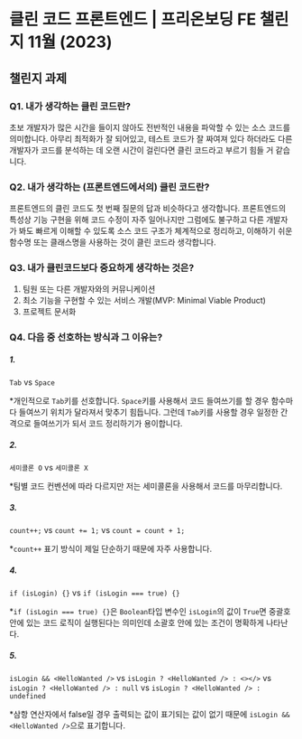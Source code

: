 # 클린 코드 프론트엔드 | 프리온보딩 FE 챌린지 11월 (2023)

## 챌린지 과제

### Q1. 내가 생각하는 클린 코드란?

초보 개발자가 많은 시간을 들이지 않아도 전반적인 내용을 파악할 수 있는 소스 코드를 의미합니다.
아무리 최적화가 잘 되어있고, 테스트 코드가 잘 짜여져 있다 하더라도 다른 개발자가 코드를 분석하는 데 오랜 시간이
걸린다면 클린 코드라고 부르기 힘들 거 같습니다.

### Q2. 내가 생각하는 (프론트엔드에서의) 클린 코드란?
프론트엔드의 클린 코드도 첫 번째 질문의 답과 비슷하다고 생각합니다. 프론트엔드의 특성상 기능 구현을 위해 코드 수정이 자주 일어나지만
그럼에도 불구하고 다른 개발자가 봐도 빠르게 이해할 수 있도록 소스 코드 구조가 체계적으로 정리하고, 이해하기 쉬운 함수명 또는 클래스명을
사용하는 것이 클린 코드라 생각합니다.

### Q3. 내가 클린코드보다 중요하게 생각하는 것은?
1. 팀원 또는 다른 개발자와의 커뮤니케이션
2. 최소 기능을 구현할 수 있는 서비스 개발(MVP: Minimal Viable Product)
3. 프로젝트 문서화

### Q4. 다음 중 선호하는 방식과 그 이유는?

##### 1.

`Tab` vs `Space`

*개인적으로 ```Tab```키를 선호합니다. ```Space```키를 사용해서 코드 들여쓰기를 할 경우 함수마다
들여쓰기 위치가 달라져서 맞추기 힘듭니다. 그런데 ```Tab```키를 사용할 경우 일정한 간격으로 들여쓰기가 되서
코드 정리하기가 용이합니다.

##### 2.

`세미콜론 O` vs `세미콜론 X`

*팀별 코드 컨벤션에 따라 다르지만 저는 세미콜론을 사용해서 코드를 마무리합니다.

##### 3.

`count++;` vs `count += 1;` vs `count = count + 1;`

*```count++``` 표기 방식이 제일 단순하기 때문에 자주 사용합니다.

##### 4.

`if (isLogin) {}` vs `if (isLogin === true) {}`

*```if (isLogin === true) {}```은 ```Boolean```타입 변수인 ```isLogin```의 값이 ```True```면 중괄호 안에 있는 코드 로직이 실행된다는 의미인데
소괄호 안에 있는 조건이 명확하게 나타난다.


##### 5.

`isLogin && <HelloWanted />` vs `isLogin ? <HelloWanted /> : <></>` vs `isLogin ? <HelloWanted /> : null` vs `isLogin ? <HelloWanted /> : undefined`

*삼항 연산자에서 false일 경우 출력되는 값이 표기되는 값이 없기 때문에 ```isLogin && <HelloWanted />```으로 표기합니다.
